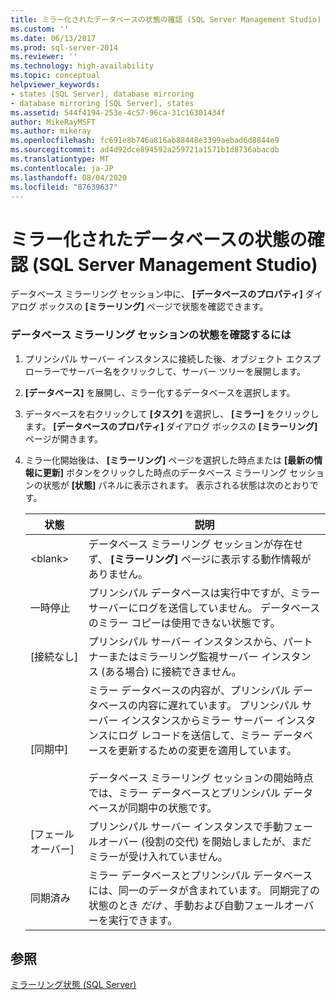 ```yaml
---
title: ミラー化されたデータベースの状態の確認 (SQL Server Management Studio) | Microsoft Docs
ms.custom: ''
ms.date: 06/13/2017
ms.prod: sql-server-2014
ms.reviewer: ''
ms.technology: high-availability
ms.topic: conceptual
helpviewer_keywords:
- states [SQL Server], database mirroring
- database mirroring [SQL Server], states
ms.assetid: 544f4194-253e-4c57-96ca-31c16301434f
author: MikeRayMSFT
ms.author: mikeray
ms.openlocfilehash: fc691e8b746a816ab88448e3399aebad6d8844e9
ms.sourcegitcommit: ad4d92dce894592a259721a1571b1d8736abacdb
ms.translationtype: MT
ms.contentlocale: ja-JP
ms.lasthandoff: 08/04/2020
ms.locfileid: "87639637"
---
```

# <a name="view-the-state-of-a-mirrored-database-sql-server-management-studio"></a>ミラー化されたデータベースの状態の確認 (SQL Server Management Studio)
  データベース ミラーリング セッション中に、 **[データベースのプロパティ]** ダイアログ ボックスの **[ミラーリング]** ページで状態を確認できます。  
  
### <a name="to-view-the-status-of-a-database-mirroring-session"></a>データベース ミラーリング セッションの状態を確認するには  
  
1.  プリンシパル サーバー インスタンスに接続した後、オブジェクト エクスプローラーでサーバー名をクリックして、サーバー ツリーを展開します。  
  
2.  **[データベース]** を展開し、ミラー化するデータベースを選択します。  
  
3.  データベースを右クリックして **[タスク]** を選択し、 **[ミラー]** をクリックします。 **[データベースのプロパティ]** ダイアログ ボックスの **[ミラーリング]** ページが開きます。  
  
4.  ミラー化開始後は、 **[ミラーリング]** ページを選択した時点または **[最新の情報に更新]** ボタンをクリックした時点のデータベース ミラーリング セッションの状態が **[状態]** パネルに表示されます。 表示される状態は次のとおりです。  
  
    |状態|説明|  
    |------------|-----------------|  
    |\<blank>|データベース ミラーリング セッションが存在せず、 **[ミラーリング]** ページに表示する動作情報がありません。|  
    |一時停止|プリンシパル データベースは実行中ですが、ミラー サーバーにログを送信していません。 データベースのミラー コピーは使用できない状態です。|  
    |[接続なし]|プリンシパル サーバー インスタンスから、パートナーまたはミラーリング監視サーバー インスタンス (ある場合) に接続できません。|  
    |[同期中]|ミラー データベースの内容が、プリンシパル データベースの内容に遅れています。 プリンシパル サーバー インスタンスからミラー サーバー インスタンスにログ レコードを送信して、ミラー データベースを更新するための変更を適用しています。<br /><br /> データベース ミラーリング セッションの開始時点では、ミラー データベースとプリンシパル データベースが同期中の状態です。|  
    |[フェールオーバー]|プリンシパル サーバー インスタンスで手動フェールオーバー (役割の交代) を開始しましたが、まだミラーが受け入れていません。|  
    |同期済み|ミラー データベースとプリンシパル データベースには、同一のデータが含まれています。 同期完了の状態のとき *だけ* 、手動および自動フェールオーバーを実行できます。|  
  
## <a name="see-also"></a>参照  
 [ミラーリング状態 &#40;SQL Server&#41;](mirroring-states-sql-server.md)  
  
  
